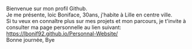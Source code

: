 Bienvenue sur mon profil Github.<br>
Je me présente, loic Boniface, 30ans, j'habite à Lille en centre ville.<br>
Si tu veux en connaître plus sur mes projets et mon parcours, je t'invite à consulter ma page personnelle au lien suivant:
https://lbonif92.github.io/Personnal-Website/ <br> 
Bonne journée,
Bye

